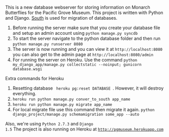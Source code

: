 This is a new database webserver for storing information on Monarch Butterflies for the Pacific Grove Museum. This project is written with Python and Django. <a href="http://south.aeracode.org/">South</a> is used for migration of databases.

<ol>
<li>Before running the server make sure that you create your database file and setup an admin account using <code>python manage.py syncdb</code>
<li>To start the server navigate to the python database folder and then run <code>python manage.py runserver 8080</code></li>
<li>The server is now running and you can view it at <code>http://localhost:8080</code> you can also get to the admin page at <code>http://localhost:8080/admin</code></li>
<li>For running the server on Heroku. Use the command <code>python my_django_app/manage.py collectstatic --noinput; gunicorn database.wsgi</code></li>
</ol>

Extra commands for Heroku
<ol>
<li> Resetting database <code> heroku pg:reset DATABASE </code>. However, it will destroy everything. </li>
<li> <code>heroku run python manage.py conver_to_south app_name </code> </li>
<li> <code>heroku run python manage.py migrate app_name </code> </li>
<li> For local migrate file use this command then migrate it again. <code>python django_project/manage.py schemamigration some_app --auto </code> </li>
</ol>

Also, we're using <code>Python 2.7.3</code> and <code>Django 1.5</code>
The project is also running on Heroku at <code>http://pgmuseum.herokuapp.com</code>
